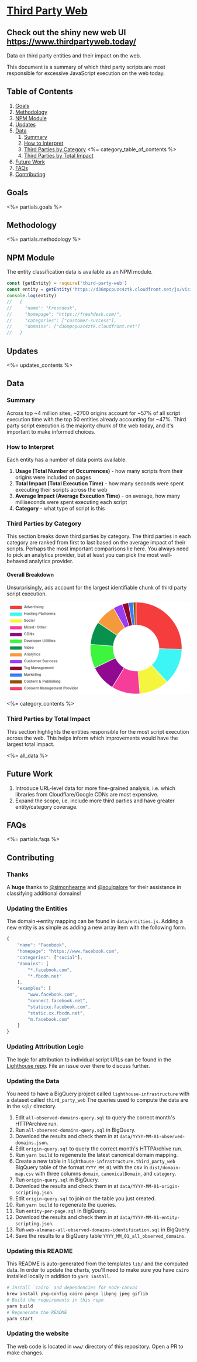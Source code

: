 # [Third Party Web](https://www.thirdpartyweb.today/)

## Check out the shiny new web UI https://www.thirdpartyweb.today/

Data on third party entities and their impact on the web.

This document is a summary of which third party scripts are most responsible for excessive JavaScript execution on the web today.

## Table of Contents

1.  [Goals](#goals)
1.  [Methodology](#methodology)
1.  [NPM Module](#npm-module)
1.  [Updates](#updates)
1.  [Data](#data)
    1.  [Summary](#summary)
    1.  [How to Interpret](#how-to-interpret)
    1.  [Third Parties by Category](#by-category)
        <%= category_table_of_contents %>
    1.  [Third Parties by Total Impact](#by-total-impact)
1.  [Future Work](#future-work)
1.  [FAQs](#faqs)
1.  [Contributing](#contributing)

## Goals

<%= partials.goals %>

## Methodology

<%= partials.methodology %>

## NPM Module

The entity classification data is available as an NPM module.

```js
const {getEntity} = require('third-party-web')
const entity = getEntity('https://d36mpcpuzc4ztk.cloudfront.net/js/visitor.js')
console.log(entity)
//   {
//     "name": "Freshdesk",
//     "homepage": "https://freshdesk.com/",
//     "categories": ["customer-success"],
//     "domains": ["d36mpcpuzc4ztk.cloudfront.net"]
//   }
```

## Updates

<%= updates_contents %>

## Data

### Summary

Across top ~4 million sites, ~2700 origins account for ~57% of all script execution time with the top 50 entities already accounting for ~47%. Third party script execution is the majority chunk of the web today, and it's important to make informed choices.

### How to Interpret

Each entity has a number of data points available.

1.  **Usage (Total Number of Occurrences)** - how many scripts from their origins were included on pages
1.  **Total Impact (Total Execution Time)** - how many seconds were spent executing their scripts across the web
1.  **Average Impact (Average Execution Time)** - on average, how many milliseconds were spent executing each script
1.  **Category** - what type of script is this

<a name="by-category"></a>

### Third Parties by Category

This section breaks down third parties by category. The third parties in each category are ranked from first to last based on the average impact of their scripts. Perhaps the most important comparisons lie here. You always need to pick an analytics provider, but at least you can pick the most well-behaved analytics provider.

#### Overall Breakdown

Unsurprisingly, ads account for the largest identifiable chunk of third party script execution.

![breakdown by category](./by-category.png)

<%= category_contents %>

<a name="by-total-impact"></a>

### Third Parties by Total Impact

This section highlights the entities responsible for the most script execution across the web. This helps inform which improvements would have the largest total impact.

<%= all_data %>

## Future Work

1.  Introduce URL-level data for more fine-grained analysis, i.e. which libraries from Cloudflare/Google CDNs are most expensive.
1.  Expand the scope, i.e. include more third parties and have greater entity/category coverage.

## FAQs

<%= partials.faqs %>

## Contributing

### Thanks

A **huge** thanks to [@simonhearne](https://twitter.com/simonhearne) and [@soulgalore](https://twitter.com/soulislove) for their assistance in classifying additional domains!

### Updating the Entities

The domain->entity mapping can be found in `data/entities.js`. Adding a new entity is as simple as adding a new array item with the following form.

```js
{
    "name": "Facebook",
    "homepage": "https://www.facebook.com",
    "categories": ["social"],
    "domains": [
        "*.facebook.com",
        "*.fbcdn.net"
    ],
    "examples": [
        "www.facebook.com",
        "connect.facebook.net",
        "staticxx.facebook.com",
        "static.xx.fbcdn.net",
        "m.facebook.com"
    ]
}
```

### Updating Attribution Logic

The logic for attribution to individual script URLs can be found in the [Lighthouse repo](https://github.com/GoogleChrome/lighthouse). File an issue over there to discuss further.

### Updating the Data

You need to have a BigQuery project called `lighthouse-infrastructure` with a dataset called `third_party_web`
The queries used to compute the data are in the `sql/` directory.

1. Edit `all-observed-domains-query.sql` to query the correct month's HTTPArchive run.
1. Run `all-observed-domains-query.sql` in BigQuery.
1. Download the results and check them in at `data/YYYY-MM-01-observed-domains.json`.
1. Edit `origin-query.sql` to query the correct month's HTTPArchive run.
1. Run `yarn build` to regenerate the latest canonical domain mapping.
1. Create a new table in `lighthouse-infrastructure.third_party_web` BigQuery table of the format `YYYY_MM_01` with the csv in `dist/domain-map.csv` with three columns `domain`, `canonicalDomain`, and `category`.
1. Run `origin-query.sql` in BigQuery.
1. Download the results and check them in at `data/YYYY-MM-01-origin-scripting.json`.
1. Edit `origin-query.sql` to join on the table you just created.
1. Run `yarn build` to regenerate the queries.
1. Run `entity-per-page.sql` in BigQuery.
1. Download the results and check them in at `data/YYYY-MM-01-entity-scripting.json`.
1. Run `web-almanac-all-observed-domains-identification.sql` in BigQuery.
1. Save the results to a BigQuery table `YYYY_MM_01_all_observed_domains`.

### Updating this README

This README is auto-generated from the templates `lib/` and the computed data. In order to update the charts, you'll need to make sure you have `cairo` installed locally in addition to `yarn install`.

```bash
# Install `cairo` and dependencies for node-canvas
brew install pkg-config cairo pango libpng jpeg giflib
# Build the requirements in this repo
yarn build
# Regenerate the README
yarn start
```

### Updating the website

The web code is located in `www/` directory of this repository. Open a PR to make changes.
